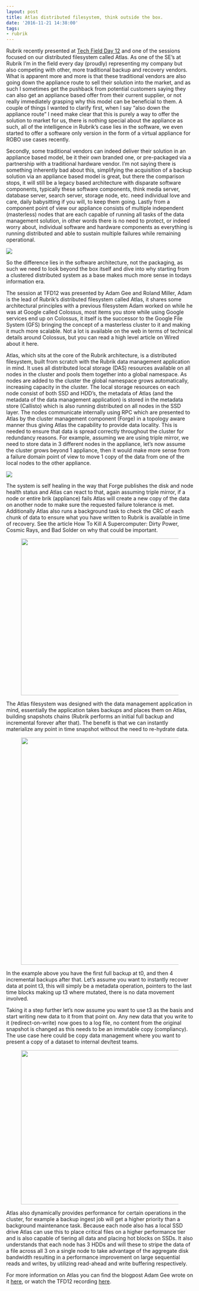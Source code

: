 ```yaml
---
layout: post
title: Atlas distributed filesystem, think outside the box.
date: '2016-11-21 14:38:00'
tags:
- rubrik
---
```


Rubrik recently presented at [Tech Field Day 12](http://techfieldday.com/companies/rubrik/) and one of the sessions focused on our distributed filesystem called Atlas. As one of the SE’s at Rubrik I’m in the field every day (proudly) representing my company but also competing with other, more traditional backup and recovery vendors. What is apparent more and more is that these traditional vendors are also going down the appliance route to sell their solution into the market, and as such I sometimes get the pushback from potential customers saying they can also get an appliance based offer from their current supplier, or not really immediately grasping why this model can be beneficial to them. A couple of things I wanted to clarify first, when I say “also down the appliance route” I need make clear that this is purely a way to offer the solution to market for us, there is nothing special about the appliance as such, all of the intelligence in Rubrik’s case lies in the software, we even started to offer a software only version in the form of a virtual appliance for ROBO use cases recently.

Secondly, some traditional vendors can indeed deliver their solution in an appliance based model, be it their own branded one, or pre-packaged via a partnership with a traditional hardware vendor. I’m not saying there is something inherently bad about this, simplifying the acquisition of a backup solution via an appliance based model is great, but there the comparison stops, it will still be a legacy based architecture with disparate software components, typically these software components, think media server, database server, search server, storage node, etc. need individual love and care, daily babysitting if you will, to keep them going. Lastly from a component point of view our appliance consists of multiple independent (masterless) nodes that are each capable of running all tasks of the data management solution, in other words there is no need to protect, or indeed worry about, individual software and hardware components as everything is running distributed and able to sustain multiple failures while remaining operational.

<img src="/assets/img/nospoon.jpg">

So the difference lies in the software architecture, not the packaging, as such we need to look beyond the box itself and dive into why starting from a clustered distributed system as a base makes much more sense in todays information era.

The session at TFD12 was presented by Adam Gee and Roland Miller, Adam is the lead of Rubrik’s distributed filesystem called Atlas, it shares some architectural principles with a previous filesystem Adam worked on while he was at Google called Colossus, most items you store while using Google services end up on Colossus, it itself is the successor to the Google File System (GFS) bringing the concept of a masterless cluster to it and making it much more scalable. Not a lot is available on the web in terms of technical details around Colossus, but you can read a high level article on Wired about it here.

Atlas, which sits at the core of the Rubrik architecture, is a distributed filesystem, built from scratch with the Rubrik data management application in mind. It uses all distributed local storage (DAS) resources available on all nodes in the cluster and pools them together into a global namespace. As nodes are added to the cluster the global namespace grows automatically, increasing capacity in the cluster. The local storage resources on each node consist of both SSD and HDD’s, the metadata of Atlas (and the metadata of the data management application) is stored in the metadata store (Callisto) which is also running distributed on all nodes in the SSD layer. The nodes communicate internally using RPC which are presented to Atlas by the cluster management component (Forge) in a topology aware manner thus giving Atlas the capability to provide data locality. This is needed to ensure that data is spread correctly throughout the cluster for redundancy reasons. For example, assuming we are using triple mirror, we need to store data in 3 different nodes in the appliance, let’s now assume the cluster grows beyond 1 appliance, then it would make more sense from a failure domain point of view to move 1 copy of the data from one of the local nodes to the other appliance.

<img src="/assets/img/atlas1.png">

The system is self healing in the way that Forge publishes the disk and node health status and Atlas can react to that, again assuming triple mirror, if a node or entire brik (appliance) fails Atlas will create a new copy of the data on another node to make sure the requested failure tolerance is met. Additionally Atlas also runs a background task to check the CRC of each chunk of data to ensure what you have written to Rubrik is available in time of recovery. See the article How To Kill A Supercomputer: Dirty Power, Cosmic Rays, and Bad Solder on why that could be important.

<figure class="kg-card kg-image-card"><img src=" __GHOST_URL__ /content/images/2021/08/atlas2.png" class="kg-image" alt loading="lazy" width="1108" height="421" srcset=" __GHOST_URL__ /content/images/size/w600/2021/08/atlas2.png 600w, __GHOST_URL__ /content/images/size/w1000/2021/08/atlas2.png 1000w, __GHOST_URL__ /content/images/2021/08/atlas2.png 1108w" sizes="(min-width: 720px) 720px"></figure>

The Atlas filesystem was designed with the data management application in mind, essentially the application takes backups and places them on Atlas, building snapshots chains (Rubrik performs an initial full backup and incremental forever after that). The benefit is that we can instantly materialize any point in time snapshot without the need to re-hydrate data.

<figure class="kg-card kg-image-card"><img src=" __GHOST_URL__ /content/images/2021/08/atlas3.png" class="kg-image" alt loading="lazy" width="1108" height="610" srcset=" __GHOST_URL__ /content/images/size/w600/2021/08/atlas3.png 600w, __GHOST_URL__ /content/images/size/w1000/2021/08/atlas3.png 1000w, __GHOST_URL__ /content/images/2021/08/atlas3.png 1108w" sizes="(min-width: 720px) 720px"></figure>

In the example above you have the first full backup at t0, and then 4 incremental backups after that. Let’s assume you want to instantly recover data at point t3, this will simply be a metadata operation, pointers to the last time blocks making up t3 where mutated, there is no data movement involved.

Taking it a step further let’s now assume you want to use t3 as the basis and start writing new data to it from that point on. Any new data that you write to it (redirect-on-write) now goes to a log file, no content from the original snapshot is changed as this needs to be an immutable copy (compliancy). The use case here could be copy data management where you want to present a copy of a dataset to internal dev/test teams.

<figure class="kg-card kg-image-card"><img src=" __GHOST_URL__ /content/images/2021/08/atlas4.png" class="kg-image" alt loading="lazy" width="1009" height="414" srcset=" __GHOST_URL__ /content/images/size/w600/2021/08/atlas4.png 600w, __GHOST_URL__ /content/images/size/w1000/2021/08/atlas4.png 1000w, __GHOST_URL__ /content/images/2021/08/atlas4.png 1009w" sizes="(min-width: 720px) 720px"></figure>

Atlas also dynamically provides performance for certain operations in the cluster, for example a backup ingest job will get a higher priority than a background maintenance task. Because each node also has a local SSD drive Atlas can use this to place critical files on a higher performance tier and is also capable of tiering all data and placing hot blocks on SSDs. It also understands that each node has 3 HDDs and will these to stripe the data of a file across all 3 on a single node to take advantage of the aggregate disk bandwidth resulting in a performance improvement on large sequential reads and writes, by utilizing read-ahead and write buffering respectively.

For more information on Atlas you can find the blogpost Adam Gee wrote on it [here](https://www.rubrik.com/introducing-atlas-rubriks-cloud-scale-file-system/), or watch the TFD12 recording [here](https://www.youtube.com/watch?v=_bi4r-faCyQ).

